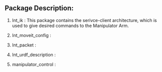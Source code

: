 ## Package Description:

1. lnt_ik : This package contains the serivce-client architecture, which is used to give desired commands to the Manipulator Arm.

2. lnt_moveit_config :

3. lnt_packet :

4. lnt_urdf_description :

5. manipulator_control :
